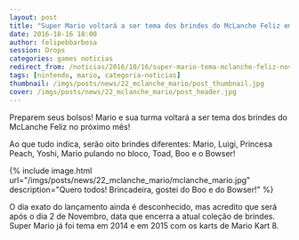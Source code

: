 ```yaml
---
layout: post
title: "Super Mario voltará a ser tema dos brindes do McLanche Feliz em Novembro"
date: 2016-10-16 18:00
author: felipebbarbosa
session: Drops
categories: games noticias
redirect_from: /noticias/2016/10/16/super-mario-tema-mclanche-feliz-novembro.html
tags: [nintendo, mario, categoria-noticias]
thumbnail: /imgs/posts/news/22_mclanche_mario/post_thumbnail.jpg
cover: /imgs/posts/news/22_mclanche_mario/post_header.jpg
---
```


Preparem seus bolsos! Mario e sua turma voltará a ser tema dos brindes do McLanche Feliz no próximo mês!

<!--more-->

Ao que tudo indica, serão oito brindes diferentes: Mario, Luigi, Princesa Peach, Yoshi, Mario pulando no bloco, Toad, Boo e o Bowser!

{% include image.html
  url="/imgs/posts/news/22_mclanche_mario/mclanche_mario.jpg"
  description="Quero todos! Brincadeira, gostei do Boo e do Bowser!" %}

O dia exato do lançamento ainda é desconhecido, mas acredito que será após o dia 2 de Novembro, data que encerra a atual coleção de brindes. Super Mario já foi tema em 2014 e em 2015 com os karts de Mario Kart 8.
